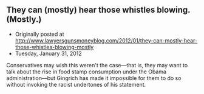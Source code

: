 ## They can (mostly) hear those whistles blowing. (Mostly.)

 * Originally posted at http://www.lawyersgunsmoneyblog.com/2012/01/they-can-mostly-hear-those-whistles-blowing-mostly
 * Tuesday, January 31, 2012

Conservatives may wish this weren't the case—that is, they may want to talk about the rise in food stamp consumption under the Obama administration—but Gingrich has made it impossible for them to do so without invoking the racist undertones of his statement.